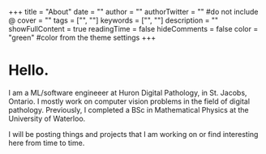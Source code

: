 +++
title = "About"
date = ""
author = ""
authorTwitter = "" #do not include @
cover = ""
tags = ["", ""]
keywords = ["", ""]
description = ""
showFullContent = true
readingTime = false
hideComments = false
color = "green" #color from the theme settings
+++

# Hello.

I am a ML/software engineeer at Huron Digital Pathology, in St. Jacobs, Ontario. I mostly work on computer vision problems in the field of digital pathology. Previously, I completed a BSc in Mathematical Physics at the University of Waterloo.

I will be posting things and projects that I am working on or find interesting here from time to time.

